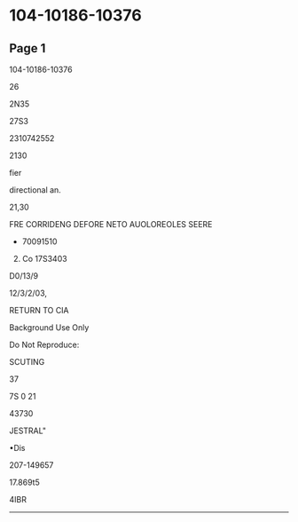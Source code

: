 # 104-10186-10376

## Page 1

104-10186-10376

26

2N35

27S3

2310742552

2130

fier

directional an.

21,30

FRE CORRIDENG DEFORE NETO AUOLOREOLES SEERE

+ 70091510

2) Co 17S3403

D0/13/9

12/3/2/03,

RETURN TO CIA

Background Use Only

Do Not Reproduce:

SCUTING

37

7S 0 21

43730

JESTRAL"

•Dis

207-149657

17.869t5

4IBR

---

